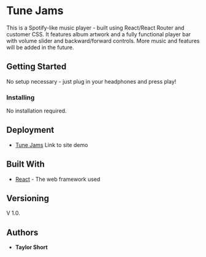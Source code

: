 # Tune Jams

This is a Spotify-like music player - built using React/React Router and customer CSS. It features album artwork and a fully functional player bar with volume slider and backward/forward controls. More music and features will be added in the future.

## Getting Started

No setup necessary - just plug in your headphones and press play!

### Installing

No installation required.

## Deployment

* [Tune Jams](https://ecstatic-sinoussi-0deece.netlify.com/) Link to site demo

## Built With

* [React](https://reactjs.org/docs/getting-started.html) - The web framework used

## Versioning

V 1.0. 

## Authors

* **Taylor Short** 
